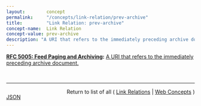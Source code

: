 ```yaml
---
layout:        concept
permalink:     "/concepts/link-relation/prev-archive"
title:         "Link Relation: prev-archive"
concept-name:  Link Relation
concept-value: prev-archive
description: "A URI that refers to the immediately preceding archive document."
---
```


**[RFC 5005: Feed Paging and Archiving](/specs/IETF/RFC/5005 "Syndicated Web feeds (using formats such as Atom) are often split into multiple documents to save bandwidth, allow &#34;sliding window&#34; access, or for other purposes. This specification formalizes two types of feeds that can span one or more feed documents; &#34;paged&#34; feeds and &#34;archived&#34; feeds. Additionally, it defines &#34;complete&#34; feeds to cover the case when a single feed document explicitly represents all of the feed's entries."):** [A URI that refers to the immediately preceding archive document.](http://tools.ietf.org/html/rfc5005#section-4 "Read documentation for Link Relation &#34;prev-archive&#34;")

<br/>
<hr/>

<p style="float : left"><a href="./prev-archive.json" title="JSON representing this particular Web Concept value">JSON</a></p>
<p style="text-align: right">Return to list of all ( <a href="../link-relation/">Link Relations</a> | <a href="../">Web Concepts</a> )</p>
